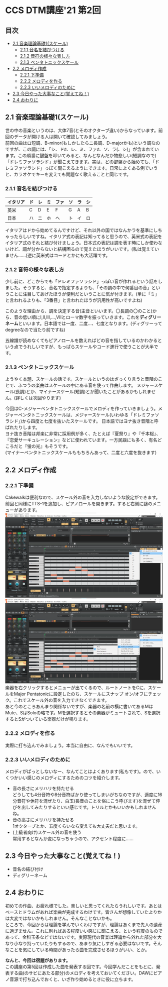 <!-- omit in toc -->
# CCS DTM講座'21 第2回
<!-- omit in toc -->
## 目次
* [2.1 音楽理論基礎1(スケール)](#21-音楽理論基礎1スケール)
	* [2.1.1 音名を結びつける](#211-音名を結びつける)
	* [2.1.2 音符の様々な表し方](#212-音符の様々な表し方)
	* [2.1.3 ペンタトニックスケール](#213-ペンタトニックスケール)
* [2.2 メロディ作成](#22-メロディ作成)
	* [2.2.1 下準備](#221-下準備)
	* [2.2.2 メロディを作る](#222-メロディを作る)
	* [2.2.3 いいメロディのために](#223-いいメロディのために)
* [2.3 今日やった大事なこと(覚えてね！)](#23-今日やった大事なこと覚えてね)
* [2.4 おわりに](#24-おわりに)

## 2.1 音楽理論基礎1(スケール)

世の中の音楽というのは、大体7音(とそのオクターブ違い)からなっています。前回のデータが開ける人は開いて確認してみましょう。  
前回の曲はロ短調、B-minor(もしかしたらニ長調、D-majorかも)という調なのですが、この調には、「シ、ド♯、レ、ミ、ファ♯、ソ、ラ(、シ)」が含まれています。この順番に鍵盤を叩いてみると、なんとなんだか物悲しい(短調なので)「ドレミファソラシド」が聞こえてきます。実は、どの鍵盤から始めても、「ドレミファソラシド」っぽく聞こえるようにできます。日常によくある例でいうと、カラオケでキーを変えても問題なく歌えることと同じです。

### 2.1.1 音名を結びつける
| イタリア | ド   | レ   | ミ   | ファ | ソ   | ラ   | シ   |
| :------- | :--- | :--- | :--- | :--- | :--- | :--- | :--- |
| 英米     | C    | D    | E    | F    | G    | A    | B    |
| 日本     | ハ   | ニ   | ホ   | ヘ   | ト   | イ   | ロ   |

イタリアはドから始めてるんですけど、それ以外の国ではなんかラを基準にしちゃったらしいですね。イタリア式の表記は知ってると思うので、英米式の表記をイタリア式のそれと結び付けましょう。日本式の表記は調を表す時にしか使わないけど、調が分からないと結構困るので覚えたほうがいいです。(私は覚えていません……)逆に英米式はコードとかにも大活躍です。

### 2.1.2 音符の様々な表し方
少し前に、どこからでも「ドレミファソラシド」っぽい音が作れるという話をしました。そうすると、音名で指定するよりも、「その調の中で何番目の音」ということに注目してあげたほうが便利だということに気が付きます。(単に「ミ」と言われるよりも、「3番目」と言われたほうが汎用性が高いですよね)

このような理由から、調を決定する音(主音といいます。〇長調の〇のこと)から、音の低い順にI,II,III,...,VIIとローマ数字を振っていきます。これを**ディグリーネーム**といいます。日本語では一度、二度…、七度となります。(ディグリーってdegreeなので当たり前ですね)

五線譜が読めなくてもピアノロールを数えればどの音を指しているのかわかるという点でうれしいですが、もっぱらスケールやコード進行で使うことが大半です。

### 2.1.3 ペンタトニックスケール
ようやく本題、スケールの話です。スケールというのはざっくり言うと音階のことで、ふつうの楽曲はスケールの中にある音を使って作曲します。
メジャースケール(長調)とか、マイナースケール(短調)とか聞いたことがあるかもしれません。(詳しくは次回やります)

今回はC-メジャーペンタトニックスケールでメロディを作っていきましょう。メジャーペンタトニックスケールは、メジャースケール(いわゆる「ドレミファソラシド」)から四度と七度を抜いたスケールです。
日本語ではヨナ抜き音階と呼ばれたりします。  
ヨナ抜き音階は邦楽に非常に採用例が多く、たとえば『夏祭り』や『千本桜』、『恋愛サーキュレーション』などに使われています。一方民謡にも多く、有名どころだと『蛍の光』もそうです。   
(マイナーペンタトニックスケールももちろんあって、二度と六度を抜きます)

## 2.2 メロディ作成

### 2.2.1 下準備
Cakewalkは便利なので、スケール外の音を入力しないような設定ができます。前回と同様にTTS-1を追加し、ピアノロールを開きます。すると右側に謎のメニューがあります。
![](./images/dtm007.png)
![](./images/dtm008.png)
楽器を右クリックするとメニューが出てくるので、ルートノートをCに、スケールをMajor Pentatonicに設定したのち、スケールにスナップ オン/オフにチェック。これでスケール外の音を入力できなくできます。  
あと今のところあんまり関係ないですが、楽器の名前の横に書いてあるMはMute、SはSoloの略です。Mを選択するとその楽器がミュートされて、Sを選択するとSがついている楽器だけが鳴ります。

### 2.2.2 メロディを作る
実際に打ち込んでみましょう。本当に自由に、なんでもいいです。

### 2.2.3 いいメロディのために
メロディがぱっとしないなー、なんてことはよくあります(私もです)。ので、いくつかいい感じのメロディにするためのコツを紹介します。
* 音の長さにメリハリを持たせる  
どうしても4分音符や8分音符ばかり使ってしまいがちなのですが、適度に16分音符や休符を混ぜたり、白玉(長音のことを俗にこう呼びます)を混ぜて伸びを出してみたりするといい感じです。トリルとかもいいかもしれませんね。
* 音の高さにメリハリを持たせる  
1オクターブとか、五度くらいなら変えても大丈夫だと思います。
* (上級者向け)スケール外の音を使う  
常用するとなんか変になっちゃうので、アクセント程度に……

## 2.3 今日やった大事なこと(覚えてね！)
* 音名の結び付け
* ディグリーネーム

## 2.4 おわりに
初めての作曲、お疲れ様でした。楽しいと思ってくれたらうれしいです。あとはベースとドラムがあれば楽曲が完成するわけです。皆さんが想像していたよりかは大変ではないかもしれません。そんなことないかも。  
ところで、今回からは理論を学んでいくわけですが、理論はあくまで先人の遺産に過ぎません。これに則ればある程度いい感じに聞こえる、という程度のものであって、金科玉条などではないです。実際現代の音楽は理論から外れた部分を大なり小なり持っていたりもするので、あまり気にしすぎる必要はないです。そんなことを気にしている時間があったら曲を完成させるほうがいい、とか。

**なんと、今回は宿題があります。**  
この講座の第5回は作成した曲を発表する回です。今回学んだことをもとに、発表する曲(のサビにあたる部分)のメロディを考えておいてください。DAWにピアノ音源で打ち込んでおくと、いざ作り始めるときに役に立ちます。

